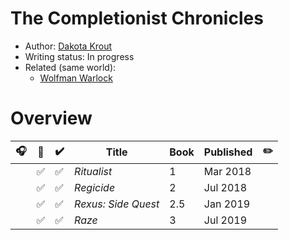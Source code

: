 # The Completionist Chronicles

- Author: [Dakota Krout](../../../authors.md#dakota-krout)
- Writing status: In progress
- Related (same world):
  - [Wolfman Warlock](./wolfman-warlock.md)

# Overview

| 🎧 | 📱 | ✔️ | Title | Book | Published | ✏️ |
| - | - | - | - | - | - | - |
| | ✅ | ✅ | _Ritualist_ | 1 | Mar 2018 | |
| | ✅ | ✅ | _Regicide_ | 2 | Jul 2018 | |
| | ✅ | ✅ | _Rexus: Side Quest_ | 2.5 | Jan 2019 | |
| | ✅ | ✅ | _Raze_ | 3 | Jul 2019 | |
